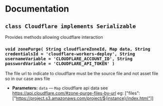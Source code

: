 # Documentation

## `class Cloudflare implements Serializable`

Provides methods allowing cloudflare interaction

### `void zonePurge( String cloudflareZoneId, Map data, String credentialsId = 'cloudflare-workers-deploy', String usernameVariable = 'CLOUDFLARE_ACCOUNT_ID', String passwordVariable = 'CLOUDFLARE_API_TOKEN' )`

The file url to indicate to cloudflare must be the source file and not asset file so in our case aws file

* **Parameters:** `data` — `Map` cloudflare api data
    see <https://api.cloudflare.com/#zone-purge-files-by-url>
    eg: ["files":["https://project.s3.amazonaws.com/project/${instance}/index.html"]]
